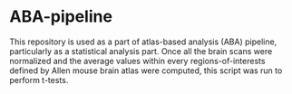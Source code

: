 # ABA-pipeline

This repository is used as a part of atlas-based analysis (ABA) pipeline, particularly as a statistical analysis part. Once all the brain scans were normalized and the average values within every regions-of-interests defined by Allen mouse brain atlas were computed, this script was run to perform t-tests.  
